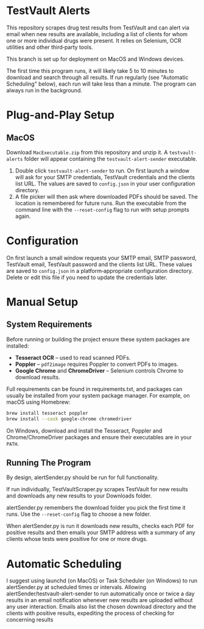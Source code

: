 # TestVault Alerts

This repository scrapes drug test results from TestVault and can alert via email when new results are available, including
a list of clients for whom one or more individual drugs were present. It relies on Selenium, OCR utilities and other third‑party tools.

This branch is set up for deployment on MacOS and Windows devices.

The first time this program runs, it will likely take 5 to 10 minutes to download and search through all results. If run
regularly (see "Automatic Scheduling" below), each run will take less than a minute. The program can always run in the background.

# Plug-and-Play Setup
## MacOS
Download `MacExecutable.zip` from this repository and unzip it. A `testvault-alerts` folder
will appear containing the `testvault-alert-sender` executable.

1. Double click `testvault-alert-sender` to run. On first launch a window will ask for
   your SMTP credentials, TestVault credentials and the clients list URL. The values are saved
   to `config.json` in your user configuration directory.
2. A file picker will then ask where downloaded PDFs should be saved. The location is remembered for
   future runs. Run the executable from the command line with the `--reset-config` flag to run with setup prompts again.

# Configuration

On first launch a small window requests your SMTP email, SMTP password, TestVault email,
TestVault password and the clients list URL. These values are saved to `config.json` in a
platform‑appropriate configuration directory. Delete or edit this file if you need to update
the credentials later.


# Manual Setup

## System Requirements

Before running or building the project ensure these system packages are installed:

- **Tesseract OCR** – used to read scanned PDFs.
- **Poppler** – `pdf2image` requires Poppler to convert PDFs to images.
- **Google Chrome** and **ChromeDriver** – Selenium controls Chrome to download results.

Full requirements can be found in requirements.txt, and packages can usually be installed from your system package manager.
For example, on macOS using Homebrew:

```bash
brew install tesseract poppler
brew install --cask google-chrome chromedriver
```

On Windows, download and install the Tesseract, Poppler and Chrome/ChromeDriver packages and ensure their executables are in your `PATH`.

## Running The Program
By design, alertSender.py should be run for full functionality.

If run individually, TestVaultScraper.py scrapes TestVault for new results and downloads any new results to your Downloads
folder.

alertSender.py remembers the download folder you pick the first time it runs.
Use the `--reset-config` flag to choose a new folder. 

When alertSender.py is run it downloads new results, checks each PDF for positive
results and then emails your SMTP address with a summary of any clients whose tests were
positive for one or more drugs.

# Automatic Scheduling
I suggest using launchd (on MacOS) or Task Scheduler (on Windows) to run alertSender.py at scheduled times or intervals.
Allowing alertSender/testvault-alert-sender to run automatically once or twice a day results in an email notification
whenever new results are uploaded without any user interaction. Emails also list the chosen download directory and the 
clients with positive results, expediting the process of checking for concerning results
